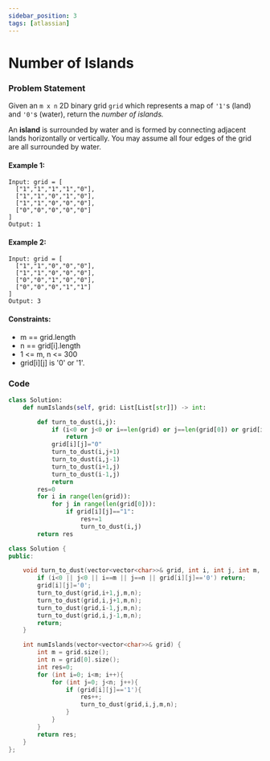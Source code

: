 ```yaml
---
sidebar_position: 3
tags: [atlassian]
---
```


# Number of Islands

### Problem Statement

Given an `m x n` 2D binary grid `grid` which represents a map of `'1'`s (land) and `'0'`s (water), return the _number of islands._

An **island** is surrounded by water and is formed by connecting adjacent lands horizontally or vertically. You may assume all four edges of the grid are all surrounded by water.

#### Example 1:

```
Input: grid = [
  ["1","1","1","1","0"],
  ["1","1","0","1","0"],
  ["1","1","0","0","0"],
  ["0","0","0","0","0"]
]
Output: 1
```

#### Example 2:

```
Input: grid = [
  ["1","1","0","0","0"],
  ["1","1","0","0","0"],
  ["0","0","1","0","0"],
  ["0","0","0","1","1"]
]
Output: 3
```

#### Constraints:

- m == grid.length
- n == grid[i].length
- 1 <= m, n <= 300
- grid[i][j] is '0' or '1'.

### Code

```python title="Python Code"
class Solution:
    def numIslands(self, grid: List[List[str]]) -> int:

        def turn_to_dust(i,j):
            if (i<0 or j<0 or i==len(grid) or j==len(grid[0]) or grid[i][j]=="0"):
                return
            grid[i][j]="0"
            turn_to_dust(i,j+1)
            turn_to_dust(i,j-1)
            turn_to_dust(i+1,j)
            turn_to_dust(i-1,j)
            return
        res=0
        for i in range(len(grid)):
            for j in range(len(grid[0])):
                if grid[i][j]=="1":
                    res+=1
                    turn_to_dust(i,j)
        return res

```

```cpp title="C++"
class Solution {
public:

    void turn_to_dust(vector<vector<char>>& grid, int i, int j, int m, int n){
        if (i<0 || j<0 || i==m || j==n || grid[i][j]=='0') return;
        grid[i][j]='0';
        turn_to_dust(grid,i+1,j,m,n);
        turn_to_dust(grid,i,j+1,m,n);
        turn_to_dust(grid,i-1,j,m,n);
        turn_to_dust(grid,i,j-1,m,n);
        return;
    }

    int numIslands(vector<vector<char>>& grid) {
        int m = grid.size();
        int n = grid[0].size();
        int res=0;
        for (int i=0; i<m; i++){
            for (int j=0; j<n; j++){
                if (grid[i][j]=='1'){
                    res++;
                    turn_to_dust(grid,i,j,m,n);
                }
            }
        }
        return res;
    }
};

```
